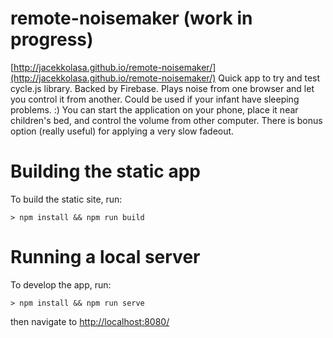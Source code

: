# remote-noisemaker (work in progress) 
[http://jacekkolasa.github.io/remote-noisemaker/](http://jacekkolasa.github.io/remote-noisemaker/)
Quick app to try and test cycle.js library. Backed by Firebase. Plays noise from one browser and let you control it from another. 
Could be used if your infant have sleeping problems. :)
You can start the application on your phone, place it near children's bed, and control the volume
from other computer. There is bonus option (really useful) for applying a very slow fadeout.
# Building the static app
To build the static site, run:
```
> npm install && npm run build
```
# Running a local server
To develop the app, run:
```
> npm install && npm run serve
```
then navigate to [http://localhost:8080/](http://localhost:8080/)
